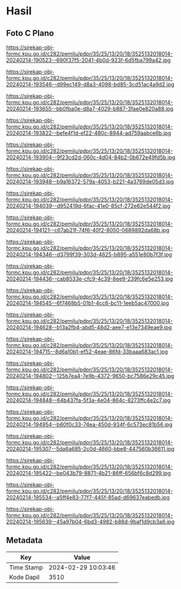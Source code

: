 # Hasil

## Foto C Plano

https://sirekap-obj-formc.kpu.go.id/c282/pemilu/pdpr/35/25/13/20/18/3525132018014-20240214-190523--690f37f5-2041-4b0d-923f-6d5fba799a42.jpg

https://sirekap-obj-formc.kpu.go.id/c282/pemilu/pdpr/35/25/13/20/18/3525132018014-20240214-193546--d99ec149-d8a3-4098-bd85-3cd51ac4a9d2.jpg

https://sirekap-obj-formc.kpu.go.id/c282/pemilu/pdpr/35/25/13/20/18/3525132018014-20240214-193655--bb0fba0e-d8a7-4029-b887-3fae0e820a88.jpg

https://sirekap-obj-formc.kpu.go.id/c282/pemilu/pdpr/35/25/13/20/18/3525132018014-20240214-193822--befe4f1d-ef22-480c-8944-ad759aabce6b.jpg

https://sirekap-obj-formc.kpu.go.id/c282/pemilu/pdpr/35/25/13/20/18/3525132018014-20240214-193904--9f23cd2d-060c-4d04-84b2-0b672e49fd5b.jpg

https://sirekap-obj-formc.kpu.go.id/c282/pemilu/pdpr/35/25/13/20/18/3525132018014-20240214-193948--b9a16372-579a-4053-b221-4a3769de05d3.jpg

https://sirekap-obj-formc.kpu.go.id/c282/pemilu/pdpr/35/25/13/20/18/3525132018014-20240214-194039--d952419d-6fac-41e0-85cf-272e62e544f2.jpg

https://sirekap-obj-formc.kpu.go.id/c282/pemilu/pdpr/35/25/13/20/18/3525132018014-20240214-194121--c67ab21f-74f6-40f2-8050-0689892da68b.jpg

https://sirekap-obj-formc.kpu.go.id/c282/pemilu/pdpr/35/25/13/20/18/3525132018014-20240214-194346--d3799f39-303d-4625-b895-a551e80b7f3f.jpg

https://sirekap-obj-formc.kpu.go.id/c282/pemilu/pdpr/35/25/13/20/18/3525132018014-20240214-194436--cab8533e-cfc9-4c39-8ee9-239fc6e5e253.jpg

https://sirekap-obj-formc.kpu.go.id/c282/pemilu/pdpr/35/25/13/20/18/3525132018014-20240214-194545--6f7468b5-01b1-4cc6-bc11-1eeb5ac47000.jpg

https://sirekap-obj-formc.kpu.go.id/c282/pemilu/pdpr/35/25/13/20/18/3525132018014-20240214-194628--b13a2fb4-abd5-48d2-aee7-e13e7349eae9.jpg

https://sirekap-obj-formc.kpu.go.id/c282/pemilu/pdpr/35/25/13/20/18/3525132018014-20240214-194715--8d6a10b1-ef52-4eae-86fd-33baaa683ac1.jpg

https://sirekap-obj-formc.kpu.go.id/c282/pemilu/pdpr/35/25/13/20/18/3525132018014-20240214-194802--125b7ea4-7e9b-4372-9650-bc7586e29c45.jpg

https://sirekap-obj-formc.kpu.go.id/c282/pemilu/pdpr/35/25/13/20/18/3525132018014-20240214-194848--64b437fa-5f3a-4e04-864c-8273ffc4e2c7.jpg

https://sirekap-obj-formc.kpu.go.id/c282/pemilu/pdpr/35/25/13/20/18/3525132018014-20240214-194954--b60f0c33-74ea-450d-934f-6c573ec81b56.jpg

https://sirekap-obj-formc.kpu.go.id/c282/pemilu/pdpr/35/25/13/20/18/3525132018014-20240214-195307--5da6a685-2c0d-4660-bbe8-447560b36611.jpg

https://sirekap-obj-formc.kpu.go.id/c282/pemilu/pdpr/35/25/13/20/18/3525132018014-20240214-195422--be043b79-8871-4b21-86ff-656bf6c8d299.jpg

https://sirekap-obj-formc.kpu.go.id/c282/pemilu/pdpr/35/25/13/20/18/3525132018014-20240214-195534--a5ff4e83-77f7-445f-85ad-d69637eabedb.jpg

https://sirekap-obj-formc.kpu.go.id/c282/pemilu/pdpr/35/25/13/20/18/3525132018014-20240214-195639--45a97b04-6bd3-4982-b88d-9baf1d9cb3a6.jpg


## Metadata

| Key        | Value               |
| ---------- | ------------------- |
| Time Stamp | 2024-02-29 10:03:46 |
| Kode Dapil | 3510                |



